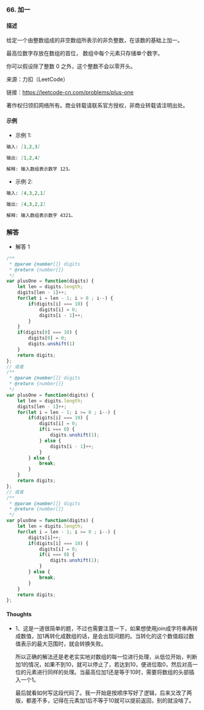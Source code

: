 ### 66. 加一

#### 描述

给定一个由整数组成的非空数组所表示的非负整数，在该数的基础上加一。

最高位数字存放在数组的首位， 数组中每个元素只存储单个数字。

你可以假设除了整数 0 之外，这个整数不会以零开头。


来源：力扣（LeetCode）

链接：https://leetcode-cn.com/problems/plus-one

著作权归领扣网络所有。商业转载请联系官方授权，非商业转载请注明出处。

#### 示例

+ 示例 1:
```md
输入: [1,2,3]

输出: [1,2,4]

解释: 输入数组表示数字 123。
```
+ 示例 2:
```md
输入: [4,3,2,1]

输出: [4,3,2,2]

解释: 输入数组表示数字 4321。
```


### 解答

+ 解答 1
```js
/**
 * @param {number[]} digits
 * @return {number[]}
 */
var plusOne = function(digits) {
    let len = digits.length;
    digits[len - 1]++;
    for(let i = len - 1; i > 0 ; i--) {
        if(digits[i] === 10) {
            digits[i] = 0;
            digits[i - 1]++;
        }
    }
    if(digits[0] === 10) {
        digits[0] = 0;
        digits.unshift(1)
    }
    return digits;
};
// 或者
/**
 * @param {number[]} digits
 * @return {number[]}
 */
var plusOne = function(digits) {
    let len = digits.length;
    digits[len - 1]++;
    for(let i = len - 1; i >= 0 ; i--) {
        if(digits[i] === 10) {
            digits[i] = 0;
            if(i === 0) {
                digits.unshift(1);
            } else {
                digits[i - 1]++;
            }
        } else {
            break;
        }
    }
    return digits;
};
// 或者
/**
 * @param {number[]} digits
 * @return {number[]}
 */
var plusOne = function(digits) {
    let len = digits.length;
    for(let i = len - 1; i >= 0 ; i--) {
        digits[i]++;
        if(digits[i] === 10) {
            digits[i] = 0;
            if(i === 0) {
                digits.unshift(1);
            }
        } else {
            break;
        }
    }
    return digits;
};
```

#### Thoughts

+ 1、这是一道很简单的题，不过也需要注意一下，如果想使用join成字符串再转成数值，加1再转化成数组的话，是会出现问题的。当转化的这个数值超过数值表示的最大范围时，就会转换失败。

  所以正确的解法还是老老实实地对数组的每一位进行处理，从低位开始，判断加1的情况，如果不到10，就可以停止了，若达到10，便进位取0，然后对高一位的元素进行同样的处理。当最高位加1还是等于10时，需要将数组的头部插入一个1。

  最后就看如何写这段代码了。我一开始是按顺序写好了逻辑，后来又改了两版，都差不多，记得在元素加1后不等于10就可以提前返回，别的就没啥了。